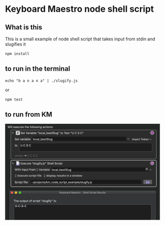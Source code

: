 # Keyboard Maestro node shell script

## What is this

This is a small example of node shell script that takes input from stdin and slugifies it

```shell
npm install
```

## to run in the terminal

```shell
echo "b a n a n a" | ./slugify.js
```

or

```shell
npm test
```

## to run from KM

![Alt text](/screenshots/km_shots.png?raw=true 'Optional Title')
